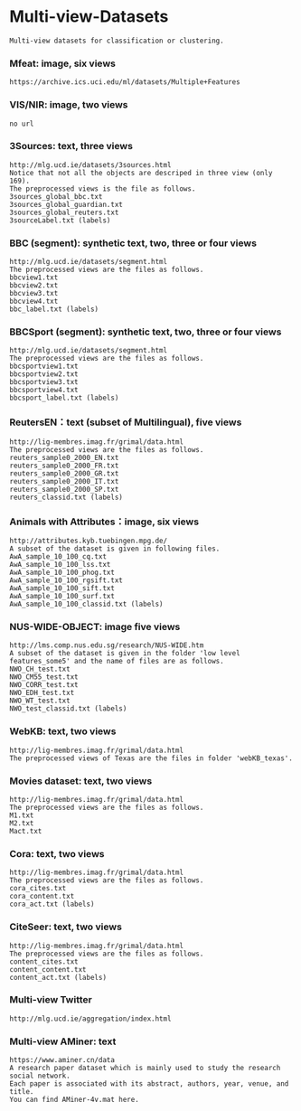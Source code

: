 # Multi-view-Datasets
	Multi-view datasets for classification or clustering. 

### Mfeat: image, six views
	https://archive.ics.uci.edu/ml/datasets/Multiple+Features

### VIS/NIR: image, two views
	no url

### 3Sources: text, three views
	http://mlg.ucd.ie/datasets/3sources.html
	Notice that not all the objects are descriped in three view (only 169). 
	The preprocessed views is the file as follows.
	3sources_global_bbc.txt
	3sources_global_guardian.txt
	3sources_global_reuters.txt
	3sourceLabel.txt (labels)

### BBC (segment): synthetic text, two, three or four views
	http://mlg.ucd.ie/datasets/segment.html
	The preprocessed views are the files as follows. 
	bbcview1.txt
	bbcview2.txt
	bbcview3.txt
	bbcview4.txt
	bbc_label.txt (labels)

### BBCSport (segment): synthetic text, two, three or four views
	http://mlg.ucd.ie/datasets/segment.html
	The preprocessed views are the files as follows. 
	bbcsportview1.txt
	bbcsportview2.txt
	bbcsportview3.txt
	bbcsportview4.txt
	bbcsport_label.txt (labels)

### ReutersEN：text (subset of Multilingual), five views
	http://lig-membres.imag.fr/grimal/data.html	
	The preprocessed views are the files as follows. 
	reuters_sample0_2000_EN.txt
	reuters_sample0_2000_FR.txt
	reuters_sample0_2000_GR.txt
	reuters_sample0_2000_IT.txt
	reuters_sample0_2000_SP.txt
	reuters_classid.txt (labels)

### Animals with Attributes：image, six views
	http://attributes.kyb.tuebingen.mpg.de/
	A subset of the dataset is given in following files. 
	AwA_sample_10_100_cq.txt
	AwA_sample_10_100_lss.txt
	AwA_sample_10_100_phog.txt
	AwA_sample_10_100_rgsift.txt
	AwA_sample_10_100_sift.txt
	AwA_sample_10_100_surf.txt
	AwA_sample_10_100_classid.txt (labels)

### NUS-WIDE-OBJECT: image five views
	http://lms.comp.nus.edu.sg/research/NUS-WIDE.htm
	A subset of the dataset is given in the folder 'low level features_some5' and the name of files are as follows.
	NWO_CH_test.txt
	NWO_CM55_test.txt
	NWO_CORR_test.txt
	NWO_EDH_test.txt
	NWO_WT_test.txt
	NWO_test_classid.txt (labels)

### WebKB: text, two views
	http://lig-membres.imag.fr/grimal/data.html	
	The preprocessed views of Texas are the files in folder 'webKB_texas'. 

### Movies dataset: text, two views
	http://lig-membres.imag.fr/grimal/data.html
	The preprocessed views are the files as follows. 
	M1.txt
	M2.txt
	Mact.txt

### Cora: text, two views
	http://lig-membres.imag.fr/grimal/data.html
	The preprocessed views are the files as follows. 
	cora_cites.txt
	cora_content.txt
	cora_act.txt (labels)

### CiteSeer: text, two views
	http://lig-membres.imag.fr/grimal/data.html
	The preprocessed views are the files as follows. 
	content_cites.txt
	content_content.txt
	content_act.txt (labels)

### Multi-view Twitter 
	http://mlg.ucd.ie/aggregation/index.html
	
### Multi-view AMiner: text
	https://www.aminer.cn/data
	A research paper dataset which is mainly used to study the research social network. 
	Each paper is associated with its abstract, authors, year, venue, and title.
 	You can find AMiner-4v.mat here.
